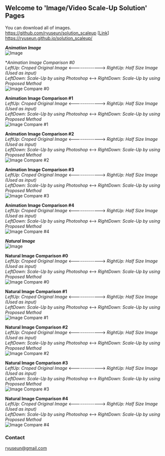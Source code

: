 ## Welcome to 'Image/Video Scale-Up Solution' Pages

You can download all of images.  
https://github.com/ryuseun/solution_scaleup [[Link](https://github.com/ryuseun/solution_scaleup)]  
https://ryuseun.github.io/solution_scaleup/

***Animation Image***  
![Image](./ralph_breaks_the_internet_ralph__vanellope_4k_8k-3840x2160.jpg)

**Animation Image Comparison #0*  
_LeftUp: Croped Original Image_ <-------------> _RightUp: Half Size Image (Used as input)_   
_LeftDown: Scale-Up by using Photoshop_ <--> _RightDown: Scale-Up by using Proposed Method_   
![Image Compare #0](./output_aa0.jpg)

**Animation Image Comparison #1**  
_LeftUp: Croped Original Image_ <-------------> _RightUp: Half Size Image (Used as input)_   
_LeftDown: Scale-Up by using Photoshop_ <--> _RightDown: Scale-Up by using Proposed Method_   
![Image Compare #1](./output_aa1.jpg)

**Animation Image Comparison #2**  
_LeftUp: Croped Original Image_ <-------------> _RightUp: Half Size Image (Used as input)_   
_LeftDown: Scale-Up by using Photoshop_ <--> _RightDown: Scale-Up by using Proposed Method_  
![Image Compare #2](./output_aa2.jpg)

**Animation Image Comparison #3**  
_LeftUp: Croped Original Image_ <-------------> _RightUp: Half Size Image (Used as input)_   
_LeftDown: Scale-Up by using Photoshop_ <--> _RightDown: Scale-Up by using Proposed Method_  
![Image Compare #3](./output_aa3.jpg)

**Animation Image Comparison #4**  
_LeftUp: Croped Original Image_ <-------------> _RightUp: Half Size Image (Used as input)_   
_LeftDown: Scale-Up by using Photoshop_ <--> _RightDown: Scale-Up by using Proposed Method_  
![Image Compare #4](./output_aa4.jpg)

***Natural Image***  
![Image](./bengal_tiger_4k_8k_2-3840x2160.jpg)

**Natural Image Comparison #0**  
_LeftUp: Croped Original Image_ <-------------> _RightUp: Half Size Image (Used as input)_   
_LeftDown: Scale-Up by using Photoshop_ <--> _RightDown: Scale-Up by using Proposed Method_  
![Image Compare #0](./output_bb0.jpg)

**Natural Image Comparison #1**  
_LeftUp: Croped Original Image_ <-------------> _RightUp: Half Size Image (Used as input)_   
_LeftDown: Scale-Up by using Photoshop_ <--> _RightDown: Scale-Up by using Proposed Method_  
![Image Compare #1](./output_bb1.jpg)

**Natural Image Comparison #2**  
_LeftUp: Croped Original Image_ <-------------> _RightUp: Half Size Image (Used as input)_   
_LeftDown: Scale-Up by using Photoshop_ <--> _RightDown: Scale-Up by using Proposed Method_  
![Image Compare #2](./output_bb2.jpg)

**Natural Image Comparison #3**  
_LeftUp: Croped Original Image_ <-------------> _RightUp: Half Size Image (Used as input)_   
_LeftDown: Scale-Up by using Photoshop_ <--> _RightDown: Scale-Up by using Proposed Method_  
![Image Compare #3](./output_bb3.jpg)

**Natural Image Comparison #4**  
_LeftUp: Croped Original Image_ <-------------> _RightUp: Half Size Image (Used as input)_   
_LeftDown: Scale-Up by using Photoshop_ <--> _RightDown: Scale-Up by using Proposed Method_  
![Image Compare #4](./output_bb4.jpg)


### Contact
ryuseun@gmail.com
